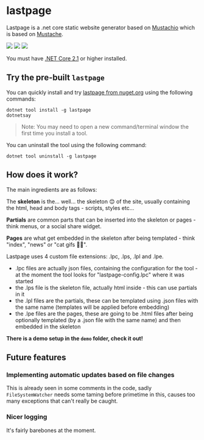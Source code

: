 # lastpage

Lastpage is a .net core static website generator based on [Mustachio](https://github.com/wildbit/mustachio/) which is based on [Mustache](https://mustache.github.io/).

![](https://img.shields.io/badge/platform-any-green.svg?longCache=true&style=flat-square) ![](https://img.shields.io/badge/nuget-yes-green.svg?longCache=true&style=flat-square) ![](https://img.shields.io/badge/license-MIT-blue.svg?longCache=true&style=flat-square)

You must have [.NET Core 2.1](https://www.microsoft.com/net/download/windows) or higher installed.

## Try the pre-built `lastpage`

You can quickly install and try [lastpage from nuget.org](https://www.nuget.org/packages/lastpage/) using the following commands:

```console
dotnet tool install -g lastpage
dotnetsay
```

> Note: You may need to open a new command/terminal window the first time you install a tool.

You can uninstall the tool using the following command:

```console
dotnet tool uninstall -g lastpage
```

## How does it work?

The main ingredients are as follows:

The **skeleton** is the... well... the skeleton 😊 of the site, usually containing the html, head and body tags - scripts, styles etc...

**Partials** are common parts that can be inserted into the skeleton or pages - think menus, or a social share widget.

**Pages** are what get embedded in the skeleton after being templated - think "index", "news" or "cat gifs 🐱‍👤".

Lastpage uses 4 custom file extensions: .lpc, .lps, .lpl and .lpe.

* .lpc files are actually json files, containing the configuration for the tool - at the moment the tool looks for "lastpage-config.lpc" where it was started
* the .lps file is the skeleton file, actually html inside - this can use partials in it
* the .lpl files are the partials, these can be templated using .json files with the same name (templates will be applied before embedding)
* the .lpe files are the pages, these are going to be .html files after being optionally templated (by a .json file with the same name) and then embedded in the skeleton

**There is a demo setup in the `demo` folder, check it out!**

## Future features

### Implementing automatic updates based on file changes

This is already seen in some comments in the code, sadly `FileSystemWatcher` needs some taming before primetime in this, causes too many exceptions that can't really be caught.

### Nicer logging

It's fairly barebones at the moment.